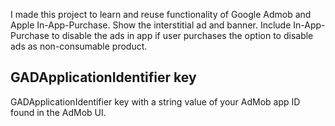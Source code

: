 I made this project to learn and reuse functionality of Google Admob and Apple In-App-Purchase.
Show the interstitial ad and banner.
Include In-App-Purchase to disable the ads in app if user purchases the option to disable ads as non-consumable product.

## GADApplicationIdentifier key
GADApplicationIdentifier key with a string value of your AdMob app ID found in the AdMob UI.
